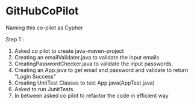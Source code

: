# GitHubCoPilot
Naming this co-pilot as Cypher

Step 1 : 
1. Asked co pilot to create java-maven-project
2. Creating an emailValidater.java to validate the input emails
3. CreatingPasswordChecker.java to validate the input passwords.
4. Creating an App.java to get email and password and validate to return "Login Success"
5. Creating UnitTest Classes to test App.java(AppTest.java)
6. Asked to run JunitTests.
7. In between asked co pilot to refactor the code in efficient way
